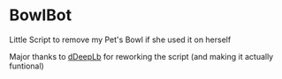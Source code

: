 # BowlBot
Little Script to remove my Pet's Bowl if she used it on herself


Major thanks to <a href=https://github.com/dDeepLb>dDeepLb</a> for reworking the script (and making it actually funtional)
